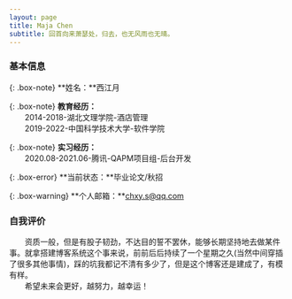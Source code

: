 ```yaml
---
layout: page
title: Maja Chen
subtitle: 回首向来萧瑟处，归去，也无风雨也无晴。
---
```


### 基本信息

{: .box-note}
**姓名：**西江月<br>

{: .box-note}
**教育经历：<br>**
&emsp;&emsp;2014-2018-湖北文理学院-酒店管理<br>
&emsp;&emsp;2019-2022-中国科学技术大学-软件学院<br>

{: .box-note}
**实习经历：<br>**
&emsp;&emsp;2020.08-2021.06-腾讯-QAPM项目组-后台开发<br>

{: .box-error}
**当前状态：**毕业论文/秋招

{: .box-warning}
**个人邮箱：**chxy.s@qq.com

### 自我评价

&emsp;&emsp;资质一般，但是有股子韧劲，不达目的誓不罢休，能够长期坚持地去做某件事。就拿搭建博客系统这个事来说，前前后后持续了一个星期之久(当然中间穿插了很多其他事情)，踩的坑我都记不清有多少了，但是这个博客还是建成了，有模有样。<br>
&emsp;&emsp;希望未来会更好，越努力，越幸运！

